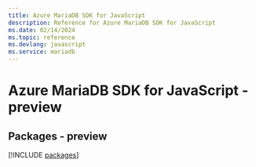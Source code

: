 ```yaml
---
title: Azure MariaDB SDK for JavaScript
description: Reference for Azure MariaDB SDK for JavaScript
ms.date: 02/14/2024
ms.topic: reference
ms.devlang: javascript
ms.service: mariadb
---
```

# Azure MariaDB SDK for JavaScript - preview
## Packages - preview
[!INCLUDE [packages](mariadb-index.md)]